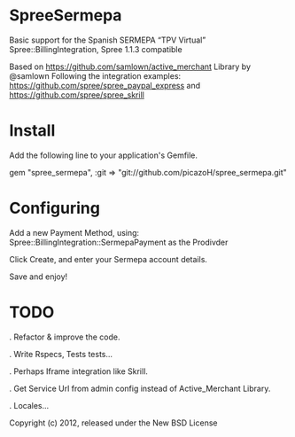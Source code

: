SpreeSermepa
============

Basic support for the Spanish SERMEPA “TPV Virtual” Spree::BillingIntegration,  Spree 1.1.3 compatible

Based on https://github.com/samlown/active_merchant Library by @samlown
Following the integration examples: https://github.com/spree/spree_paypal_express 
and https://github.com/spree/spree_skrill


Install
=======

Add the following line to your application's Gemfile.

gem "spree_sermepa", :git => "git://github.com/picazoH/spree_sermepa.git"

Configuring
===========
Add a new Payment Method, using: Spree::BillingIntegration::SermepaPayment as the Prodivder

Click Create, and enter your Sermepa account details.

Save and enjoy!



TODO
====

. Refactor & improve the code.

. Write Rspecs, Tests tests...

. Perhaps Iframe integration like Skrill.

. Get Service Url from admin config instead of Active_Merchant Library.

. Locales...

Copyright (c) 2012, released under the New BSD License
